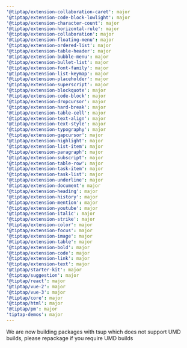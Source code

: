 ```yaml
---
'@tiptap/extension-collaboration-caret': major
'@tiptap/extension-code-block-lowlight': major
'@tiptap/extension-character-count': major
'@tiptap/extension-horizontal-rule': major
'@tiptap/extension-collaboration': major
'@tiptap/extension-floating-menu': major
'@tiptap/extension-ordered-list': major
'@tiptap/extension-table-header': major
'@tiptap/extension-bubble-menu': major
'@tiptap/extension-bullet-list': major
'@tiptap/extension-font-family': major
'@tiptap/extension-list-keymap': major
'@tiptap/extension-placeholder': major
'@tiptap/extension-superscript': major
'@tiptap/extension-blockquote': major
'@tiptap/extension-code-block': major
'@tiptap/extension-dropcursor': major
'@tiptap/extension-hard-break': major
'@tiptap/extension-table-cell': major
'@tiptap/extension-text-align': major
'@tiptap/extension-text-style': major
'@tiptap/extension-typography': major
'@tiptap/extension-gapcursor': major
'@tiptap/extension-highlight': major
'@tiptap/extension-list-item': major
'@tiptap/extension-paragraph': major
'@tiptap/extension-subscript': major
'@tiptap/extension-table-row': major
'@tiptap/extension-task-item': major
'@tiptap/extension-task-list': major
'@tiptap/extension-underline': major
'@tiptap/extension-document': major
'@tiptap/extension-heading': major
'@tiptap/extension-history': major
'@tiptap/extension-mention': major
'@tiptap/extension-youtube': major
'@tiptap/extension-italic': major
'@tiptap/extension-strike': major
'@tiptap/extension-color': major
'@tiptap/extension-focus': major
'@tiptap/extension-image': major
'@tiptap/extension-table': major
'@tiptap/extension-bold': major
'@tiptap/extension-code': major
'@tiptap/extension-link': major
'@tiptap/extension-text': major
'@tiptap/starter-kit': major
'@tiptap/suggestion': major
'@tiptap/react': major
'@tiptap/vue-2': major
'@tiptap/vue-3': major
'@tiptap/core': major
'@tiptap/html': major
'@tiptap/pm': major
'tiptap-demos': major
---
```


We are now building packages with tsup which does not support UMD builds, please repackage if you require UMD builds
